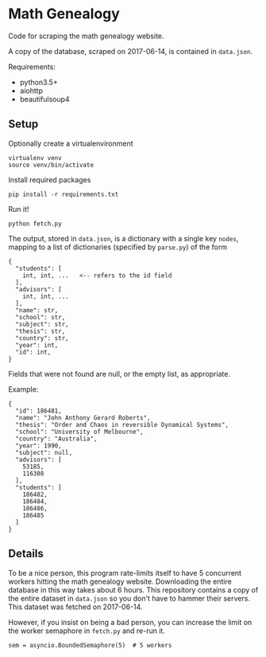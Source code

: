 # Math Genealogy

Code for scraping the math genealogy website.

A copy of the database, scraped on 2017-06-14, is contained in `data.json`.

Requirements:

 - python3.5+
 - aiohttp
 - beautifulsoup4

## Setup

Optionally create a virtualenvironment

```
virtualenv venv
source venv/bin/activate
```

Install required packages

```
pip install -r requirements.txt
```

Run it!

```
python fetch.py
```

The output, stored in `data.json`, is a dictionary with a single key `nodes`,
mapping to a list of dictionaries (specified by `parse.py`) of the form

```
{
  "students": [
    int, int, ...   <-- refers to the id field
  ],
  "advisors": [
    int, int, ...
  ],
  "name": str,
  "school": str,
  "subject": str,
  "thesis": str,
  "country": str,
  "year": int,
  "id": int,
}
```

Fields that were not found are null, or the empty list, as appropriate.

Example:

```
{
  "id": 186481,
  "name": "John Anthony Gerard Roberts",
  "thesis": "Order and Chaos in reversible Dynamical Systems",
  "school": "University of Melbourne",
  "country": "Australia",
  "year": 1990,
  "subject": null,
  "advisors": [
    53185,
    116308
  ],
  "students": [
    186482,
    186484,
    186486,
    186485
  ]
}
```

## Details

To be a nice person, this program rate-limits itself to have 5 concurrent
workers hitting the math genealogy website. Downloading the entire database in
this way takes about 6 hours. This repository contains a copy of the entire
dataset in `data.json` so you don't have to hammer their servers. This dataset
was fetched on 2017-06-14.

However, if you insist on being a bad person, you can increase the limit on the
worker semaphore in `fetch.py` and re-run it.

```
sem = asyncio.BoundedSemaphore(5)  # 5 workers
```
